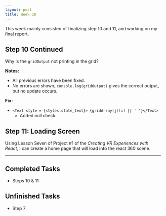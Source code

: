 ```yaml
---
layout: post
title: Week 10
---
```

This week mainly consisted of finalizing step 10 and 11, and working on my final report. 

## Step 10 Continued ##
Why is the `gridOutput` not printing in the grid?

**Notes:**
- All previous errors have been fixed.
- No errors are shown, `console.log(gridOutput)` gives the correct output, but no update occurs. 

**Fix:** 
- ``<Text style = {styles.state_text}> {gridArray[j][i] || ' '}</Text>``
    - Added null check. 


## Step 11: Loading Screen ##
Using Lesson Seven of Project #1 of the *Creating VR Experiences with React*, I can create a home page that will load into the react 360 scene. 

****

## Completed Tasks ##
- Steps 10 & 11

## Unfinished Tasks ##
- Step 7
